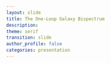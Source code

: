 ```yaml
---
layout: slide
title: The One-Loop Galaxy Bispectrum
description:
theme: serif
transition: slide
author_profile: false
categories: presentation
---
```


<style type="text/css">
  .reveal .slides {
        margin-top: -.1em;
        text-align: left; }      
  .reveal {
        font-size: 26px; }
  .reveal h1 {
        font-size: 2.5em; }
  .reveal h2 {
        font-size: 1.75em; }
  .reveal h3 {
        font-size: 1.25em;
        text-transform: none; }
  .reveal h4 {
        font-size: 1.em; }
}
</style>

<style>
  .column {
      float: left;
      width: 50%;
  }

  .row:after {
      content: "";
      display: table;
      clear: both;
  }
  .verticalLine {
    border-left: thick solid #ff0000;
  }
</style>

<!-- <script>
	var link = document.createElement( 'link' );
	link.rel = 'stylesheet';
	link.type = 'text/css';
	link.href = window.location.search.match( /print-pdf/gi ) ? 'css/print/pdf.css' : 'css/print/paper.css';
	document.getElementsByTagName( 'head' )[0].appendChild( link );
</script> -->

<script type="text/javascript" async
  src="https://cdnjs.cloudflare.com/ajax/libs/mathjax/2.7.2/MathJax.js?config=TeX-MML-AM_CHTML">
</script>

<section data-markdown data-separator="^\n---\n$"
         data-separator-vertical="^\n--\n$"
         data-element-attributes="{_\s*?([^}]+?)}"
         data-separator-notes="^Note:"             >
<script type="text/template">
<!-- {_style="text-align: center"}-->
<br>
<!-- # The Galaxy Bispectrum -->
<img src="/presentations/title.png", style="background:none; border:none; box-shadow:none;"/>

<br><br>

### Alexander Eggemeier
<img src="/presentations/sussex_logo_blue.png", style="width:125px; background:none; border:none; box-shadow:none;"/>

with Roman Scoccimarro & Robert E. Smith

---


<!-- .slide: data-background-color="#1a3f8b"-->
<!-- {_style="text-align: center"}-->
# <span style="color:#f0f1eb"> <b>Motivation</b> </span>

---

<!-- {_style="text-align: center"}-->
# Clustering Measures

<br>
**Two-point statistics** $\quad \quad \quad \quad \quad \quad$ **Three-point statistics**
<img src="/presentations/millennium_arrows.png", style="border:none; background:none; box-shadow:none; width:2000px; height:200px"/>
<p style="margin-top: -20px">
</p>

`$\text{density field: } \hspace{0.3em} \delta(\boldsymbol{x}) = \frac{n(\boldsymbol{x})-\bar{n}}{\bar{n}}
  \hspace{0.3em} \overset{\mathrm{FT}}{\longleftrightarrow} \hspace{0.3em} \delta(\boldsymbol{k})$`

<p>
  <hr style="height:1.5em; visibility:hidden;"/>
</p>

<div style="position:relative"><!-- {_style="text-align: left"}-->
  <span class="fragment fade-in" style="position:absolute; margin-left: auto; margin-right: auto; left: 0; right: 0; top:5;" data-fragment-index="3">
    `
    $
    \definecolor{blue}{RGB}{81,167,249}
    \definecolor{yellow}{RGB}{245,211,40}
    \langle \delta(\boldsymbol{k})\,\delta(\boldsymbol{k}')\rangle = (2\pi)^3 \fcolorbox{blue}{}{$P(k)$} \delta_D(\boldsymbol{k}+\boldsymbol{k}')
    $
    `
  </span>
  <span class="fragment fade-in" style="position:absolute; margin-left: auto; margin-right: auto; left: 40; right: 0; margin-top:20;" data-fragment-index="3">
    `
    $
    \langle \delta(\boldsymbol{k}_1)\,\delta(\boldsymbol{k}_2)\,\delta(\boldsymbol{k}_3)\rangle = (2\pi)^3 \fcolorbox{yellow}{}{$B(k_1,k_2,k_3)$} \\ \hspace{9em}\times\,\delta_D(\boldsymbol{k}_1+\boldsymbol{k}_2+\boldsymbol{k}_3)
    $
    `
  </span>
</div>

Note:
- to extract physics from LSS we measure statistics (don't know the initial conditions)

---

<!-- {_style="text-align: center"}-->
<!-- .slide: data-transition="slide-in fade-out"-->
# Why Go Beyond $P(k)$?

### I) The observed density field is <span style="color:red">non-Gaussian</span>


<div style="font-size:98%" class="fragment" data-fragment-index="1">
`
$$
\hspace{-0.55em}\substack{\text{If $\delta$ is} \\ \text{Gaussian}} \, \rightarrow \, {\cal P}(\delta_1,\dots,\delta_N) \propto \exp{\left[-\frac{1}{2}(\delta_1,\dots,\delta_N) C^{-1}\left(\begin{array}{c} \delta_1 \\ \vdots \\ \delta_N \end{array}\right)\right]},\;
C \equiv \left(\begin{array}{ccc} \sigma^2 & \xi_{12} & \cdots \\ \xi_{21} & \sigma^2 & \cdots \\ \vdots & \vdots & \ddots \end{array}\right)
$$
`
</div>


<img class="fragment" data-fragment-index="2" src="/presentations/pdf01.png", style="width:430px; background:none; border:none; box-shadow:none; float:left"/>

<div class="fragment" data-fragment-index="2"><!-- {_style="text-align: left"}-->
  <br><br>
  Non-linear evolution, e.g.:
  `
  $$
  \frac{\partial \delta(\boldsymbol{x},\tau)}{\partial \tau} + \boldsymbol{\nabla} \cdot \Big[\Big(1+\color{red}\delta(\boldsymbol{x},\tau)\color{black}\Big)\color{red}u(\boldsymbol{x},\tau)\color{black}\Big] = 0
  $$
  `
</div>
<br>
<div class="fragment" data-fragment-index="3"><!-- {_style="text-align: left"}-->
  Galaxy bias:
  `
  $$
  \delta_g(\boldsymbol{x}) = b_1\,\delta(\boldsymbol{x}) + b_2\,\color{red}\delta(\boldsymbol{x})^2\color{black} + \ldots
  $$
  `
</div>

---

<!-- {_style="text-align: center"}-->
<!-- .slide: data-transition="fade-in slide-out"-->
# Why Go Beyond $P(k)$?

### I) The observed density field is <span style="color:red">non-Gaussian</span>


<div style="font-size:98%">
`
$$
\hspace{-0.55em}\substack{\text{If $\delta$ is} \\ \text{Gaussian}} \, \rightarrow \, {\cal P}(\delta_1,\dots,\delta_N) \propto \exp{\left[-\frac{1}{2}(\delta_1,\dots,\delta_N) C^{-1}\left(\begin{array}{c} \delta_1 \\ \vdots \\ \delta_N \end{array}\right)\right]},\;
C \equiv \left(\begin{array}{ccc} \sigma^2 & \xi_{12} & \cdots \\ \xi_{21} & \sigma^2 & \cdots \\ \vdots & \vdots & \ddots \end{array}\right)
$$
`
</div>


<img src="/presentations/pdf02.png", style="width:430px; background:none; border:none; box-shadow:none; float:left"/>

<div><!-- {_style="text-align: left"}-->
  <br><br>
  Non-linear evolution, e.g.:
  `
  $$
  \frac{\partial \delta(\boldsymbol{x},\tau)}{\partial \tau} + \boldsymbol{\nabla} \cdot \Big[\Big(1+\color{red}\delta(\boldsymbol{x},\tau)\color{black}\Big)\color{red}u(\boldsymbol{x},\tau)\color{black}\Big] = 0
  $$
  `
</div>
<br>
<div><!-- {_style="text-align: left"}-->
  Galaxy bias:
  `
  $$
  \delta_g(\boldsymbol{x}) = b_1\,\delta(\boldsymbol{x}) + b_2\,\color{red}\delta(\boldsymbol{x})^2\color{black} + \ldots
  $$
  `
</div>

---

<!-- {_style="text-align: center"}-->
# Why Go Beyond $P(k)$?

### II) Breaking parameter <span style="color:red">degeneracies</span>

<br>

<div><ul>
 <li> between _bias_ and _amplitude of fluctuations_  $\,$ [<span style="color:DarkTurquoise">Fry '94, Verde+ '98, ... </span>] </li>
</ul></div> <!-- {_style="text-align: left"}-->
<p>
`
$$
\begin{align}
\text{Power spectrum: } \quad &P_{\text{g}} \sim b_1^2\,\sigma_8^2 \\[1em]
\text{Bispectrum: } \quad &B_{\text{g}} \sim \left[b_1^3\,\sigma_8^4\right] +  \left[b_1^2\,b_2\,\sigma_8^4\right] + \ldots
\end{align}
$$
`
</p> <!-- {_style="text-align: center"}-->

<div><ul>
 <li> between _growth rate_ and _amplitude of fluctuations_ $\quad\quad\quad\quad\quad\quad\quad\quad\quad\quad\quad\quad$ [<span style="color:DarkTurquoise">Scoccimarro+ '99, Gil-Marin+ '14/15, ... </span>] </li>
</ul></div> <!-- {_style="text-align: left"}-->
<p>
`
$$
\begin{align}
\hspace{-8em}\text{Power spectrum: } \quad &P_{\text{g}} \sim f^2\,\sigma_8^2 \\[1em]
\text{Bispectrum: } \quad &B_{\text{g}} \sim \left[f^3 + \ldots \right]\sigma_8^4
\end{align}
$$
`
</p>

---

<!-- {_style="text-align: center"}-->
# Why Go Beyond $P(k)$?

### III) <span style="color:red">Cosmic variance limit</span> is approaching [<span style="color:DarkTurquoise">Dore+ '14</span>]

<img src="/presentations/spherex2.png", style="width:680px; background:none; border:none; box-shadow:none;"/>

---

<!-- .slide: data-transition="slide-in none-out"-->
# The Challenges <!-- {_style="text-align: center"}-->

<ul>
  <li style="border:3px; border-style:solid; border-color:#f0f1eb; padding: 5px; padding-left: 20px">
    <p><b>Accurate covariance matrices for large data sets</b></p>

    <p>Bispectrum number of triangles scales as `$N_{\Delta} \sim \left(k_{\text{max}}/\Delta k\right)^3$` [power spectrum bins:
    `$\sim k_{\text{max}}/\Delta k$`]. The number of simulations to estimate `$C_B$` must be _larger_ then
    `$N_{\Delta}$ $\rightarrow\,{\cal O}(10^4)$`.</p>
  </li>
  <li style="border:3px; border-style:solid; border-color:#f0f1eb; padding: 5px; padding-left: 20px">
    <p><b>Complexity of theoretical modelling</b></p>

    <p>_Non-linear evolution_, _galaxy biasing_, _redshift space distortions_ are much harder to model for the bispectrum than for the
    power spectrum.</p>
  </li>
  <li style="border:3px; border-style:solid; border-color:#f0f1eb; padding: 5px; padding-left: 20px">
    <p><b>Observational systematics</b></p>

    <p>Survey geometry (window functions), fiber collisions, ...</p>
  </li>
</ul>

---

<!-- .slide: data-transition="fade-in slide-out"-->
# The Challenges <!-- {_style="text-align: center"}-->

<ul>
  <li style="border:3px; border-style:solid; border-color:#f0f1eb; padding: 5px; padding-left: 20px">
    <p><b>Accurate covariance matrices for large data sets</b></p>

    <p>Bispectrum number of triangles scales as `$N_{\Delta} \sim \left(k_{\text{max}}/\Delta k\right)^3$` [power spectrum bins:
    `$\sim k_{\text{max}}/\Delta k$`]. The number of simulations to estimate `$C_B$` must be _larger_ then
    `$N_{\Delta}$ $\rightarrow\,{\cal O}(10^4)$`.</p>
  </li>
  <li style="border:3px; border-style:solid; border-color:red; padding: 5px; padding-left: 20px">
    <p><b>Complexity of theoretical modelling</b></p>

    <p>_Non-linear evolution_, _galaxy biasing_, _redshift space distortions_ are much harder to model for the bispectrum than for the
    power spectrum.</p>
  </li>
  <li style="border:3px; border-style:solid; border-color:#f0f1eb; padding: 5px; padding-left: 20px">
    <p><b>Observational systematics</b></p>

    <p>Survey geometry (window functions), fiber collisions, ...</p>
  </li>
</ul>

---

<!-- .slide: data-background-color="#1a3f8b"-->
<!-- {_style="text-align: center"}-->
# <span style="color:#f0f1eb"> <b>Introduction to Galaxy Bias</b> </span>

---

<!-- .slide: data-transition="slide-in fade-out" data-background-image="/presentations/pop_day.png"-->

---

<!-- .slide: data-transition="fade-in slide-out" data-background-image="/presentations/pop_night.png"-->

---

<!-- {_style="text-align: center"}-->
# The First Detection

<img src="/presentations/bias_peebles_hauser.png", style="position:relative; top:-35px; height:610px; background:none; border:none; box-shadow:none;"/>

<div style="position: absolute; top: 26em; left: 20.5em; width: 400px; height: 150px;">
[<span style="color:DarkTurquoise">Peebles & Hauser '74</span>]
</div>


---

# The Modelling Perspective <!-- {_style="text-align: center"}-->

<ul>
  <li>
    goal of **Perturbation Theory (PT)**: expand nonlinear (evolved) density in increasing powers of linear (initial) matter density `$\delta^{(1)}(\boldsymbol{k})$`:
    <p>
      `
      $$
      \delta(\boldsymbol{k}) = \sum_n \delta^{(n)}(\boldsymbol{k})\,, \hspace{1em} \mathrm{where} \hspace{0.5em} \delta^{(n)}(\boldsymbol{k}) \sim \int {\cal K}(\boldsymbol{k}_1,\ldots,\boldsymbol{k}_n)\,\delta^{(1)}(\boldsymbol{k}_1) \cdots \delta^{(1)}(\boldsymbol{k}_n)
      $$
      `
    </p>
    <p><span style="color:red"> <b>Assumption:</b> `$\delta^{(1)}$` is Gaussian </span></p> <!-- {_style="text-align: center"}-->
  </li>
  <li>
    <p class="fragment"> use linear power spectrum as building block to construct observables:
      `
      $$
      \begin{align}
      \\[0.1em]
      \Rightarrow \hspace{1em} P(k) &= \underbrace{P_{\mathrm{tree}}(k)}_{\langle\delta^{(1)}\delta^{(1)}\rangle} \hspace{0.3em} + \underbrace{P_{\mathrm{1-loop}}(k)}_{\langle\delta^{(1)}\delta^{(3)}\rangle,\hspace{0.25em}\langle\delta^{(2)}\delta^{(2)}\rangle} + \ldots \\[1em]
      \Rightarrow \hspace{1em} B(k_1,k_2,k_3) &= \underbrace{B_{\mathrm{tree}}(k_1,k_2,k_3)}_{\langle\delta^{(1)}\delta^{(1)}\delta^{(2)}\rangle} \hspace{0.3em} + \underbrace{B_{\mathrm{1-loop}}(k_1,k_2,k_3)}_{\substack{\langle\delta^{(4)}\delta^{(1)}\delta^{(1)}\rangle,\hspace{0.25em}\langle\delta^{(3)}\delta^{(2)}\delta^{(1)}\rangle,\\ \langle\delta^{(2)}\delta^{(2)}\delta^{(2)}\rangle}} + \ldots
      \end{align}
      $$
      `
    </p>
  </li>
</ul>


Note:
  - remember from previous slide: Gaussian means that all information is contained in the power spectrum

---

# The Modelling Perspective <!-- {_style="text-align: center"}-->

In the spirit of PT: need to relate galaxy density to matter density:
<span class="fragment" data-fragment-index="1"></span>
<p>
`
$$
\fragment{1}{\delta_g(\boldsymbol{x}) = b_1\,\delta(\boldsymbol{x})} \fragment{2}{+ \color{red} \frac{b_2}{2!}\,\delta^2(\boldsymbol{x}) \color{black}} \fragment{3}{+ \color{#1a3f8b} \gamma_2\,{\cal G}_2(\boldsymbol{x})} \fragment{2}{\color{black} + \color{red} \frac{b_3}{3!}\,\delta^3(\boldsymbol{x}) \color{black} + \ldots}
$$
`
</p>

<p>
  <hr style="height:0.2em; visibility:hidden;"/>
</p>

<ul>
  <li class="fragment" data-fragment-index="2">
    linear bias parameter: `$b_1$`, OK on large enough scales [Kaiser '84]
  </li>
  <p>
    <hr style="height:0.1em; visibility:hidden;"/>
  </p>
  <span style="color:red">
    <li class="fragment" data-fragment-index="3">
      local (Eulerian) bias expansion, depends only on matter density at <b>SAME</b> point in space [Fry & Gaztanaga '93]
    </li>
  </span>
  <p>
    <hr style="height:0.1em; visibility:hidden;"/>
  </p>
  <span style="color:#1a3f8b">
    <li class="fragment" data-fragment-index="4">
      galaxy density should depend on <b>ENVIRONMENT</b> $\rightarrow$ bias due to tidal field [McDonald & Roy '09, Chan+ '12, Baldauf+ '12]
    </li>
  </span>
</ul>

---

<!-- .slide: data-transition="slide-in fade-out"-->
<!-- {_style="text-align: center"}-->
# The State of the Art

<img src="/presentations/bspec_BOSSlike_nomodel.png", style="position:relative; top:-35px; height:610px; background:none; border:none; box-shadow:none;"/>

---

<!-- .slide: data-transition="fade-in slide-out"-->
<!-- {_style="text-align: center"}-->
# The State of the Art

<img src="/presentations/bspec_BOSSlike.png", style="position:relative; top:-35px; height:610px; background:none; border:none; box-shadow:none;"/>

---

<!-- .slide: data-transition="slide-in fade-out"-->
<!-- {_style="text-align: center"}-->
# The State of the Art

<img src="/presentations/contours_BOSSlike_kmax0p1.png", style="position:relative; top:-35px; height:610px; background:none; border:none; box-shadow:none; float:right"/>

<div style="position: absolute; top: 5em; left: 0.em; width: 350px; height: 600px;">
  <h3> Model Assumptions: </h3>
  <ul>
    <li>
      full galaxy power spectrum to 1-loop order, <br> 1-loop matter bispectrum + <b>tree-level bias</b>
    </li>
    <p></p>
    <li class="fragment" data-fragment-index="2">
      local <b>Lagrangian</b> bias
      <p>
        `
        $$
        \Rightarrow \hspace{0.5em} \gamma_2 = -\frac{2}{7} (b_1-1)
        $$
        `
      </p>
    </li>
    <li class="fragment" data-fragment-index="3">
      treatment of noise:
      <p>
        `
        $$
        P_{\mathrm{noise}} = \epsilon_0\,P_{\mathrm{Poisson}} \\
        B_{\mathrm{noise}} = \epsilon_0\,B_{\mathrm{Poisson}}
        $$
        `
      </p>
    </li>
  </ul>
</div>

---

<!-- .slide: data-transition="fade-in fade-out"-->
<!-- {_style="text-align: center"}-->
# The State of the Art

<img src="/presentations/contours_BOSSlike_kmax0p15.png", style="position:relative; top:-35px; height:610px; background:none; border:none; box-shadow:none; float:right"/>

<div style="position: absolute; top: 5em; left: 0.em; width: 350px; height: 600px;">
  <h3> Model Assumptions: </h3>
  <ul>
    <li>
      full galaxy power spectrum to 1-loop order, <br> 1-loop matter bispectrum + <b>tree-level bias</b>
    </li>
    <p></p>
    <li>
      local <b>Lagrangian</b> bias
      <p>
        `
        $$
        \Rightarrow \hspace{0.5em} \gamma_2 = -\frac{2}{7} (b_1-1)
        $$
        `
      </p>
    </li>
    <li>
      treatment of noise:
      <p>
        `
        $$
        P_{\mathrm{noise}} = \epsilon_0\,P_{\mathrm{Poisson}} \\
        B_{\mathrm{noise}} = \epsilon_0\,B_{\mathrm{Poisson}}
        $$
        `
      </p>
    </li>
  </ul>
</div>

---

<!-- .slide: data-transition="fade-in slide-out"-->
<!-- {_style="text-align: center"}-->
# The State of the Art

<img src="/presentations/contours_BOSSlike_kmax0p2.png", style="position:relative; top:-35px; height:610px; background:none; border:none; box-shadow:none; float:right"/>

<div style="position: absolute; top: 5em; left: 0.em; width: 350px; height: 600px;">
  <h3> Model Assumptions: </h3>
  <ul>
    <li>
      full galaxy power spectrum to 1-loop order, <br> 1-loop matter bispectrum + <b>tree-level bias</b>
    </li>
    <p></p>
    <li>
      local <b>Lagrangian</b> bias
      <p>
        `
        $$
        \Rightarrow \hspace{0.5em} \gamma_2 = -\frac{2}{7} (b_1-1)
        $$
        `
      </p>
    </li>
    <li>
      treatment of noise:
      <p>
        `
        $$
        P_{\mathrm{noise}} = \epsilon_0\,P_{\mathrm{Poisson}} \\
        B_{\mathrm{noise}} = \epsilon_0\,B_{\mathrm{Poisson}}
        $$
        `
      </p>
    </li>
  </ul>
</div>

---

<!-- .slide: data-background-color="#1a3f8b"-->
<!-- {_style="text-align: center"}-->
# <span style="color:#f0f1eb"> <b>Taking Galaxy Bias <br> to the Next Order</b> </span>

---

<!-- .slide: data-background-color="#1a3f8b"-->
<!-- {_style="text-align: center"}-->
<ol type="1" style="color:#f0f1eb; font-size:150%">
  <li>
    all <b>large-scale effects</b> due to galaxy evolution can be captured order by order in perturbation theory
  </li>
  <hr style="height:3.5em; visibility:hidden;"/>
  <li>
    renormalization of bias parameters can be easily dealt with in the <b>multi-point propagator formalism</b>
  </li>
</ol>

---

<!-- {_style="text-align: center"}-->
# Generalizing the Bias Expansion

<hr style="height:3.5em; visibility:hidden;"/>

<div style="font-size: 240%">
  <p>
    `
    $$
    \color{#1a3f8b}\delta_g(\boldsymbol{x},\tau) = \color{black}\underbrace{\color{#1a3f8b}F_g\left[\Phi(\boldsymbol{y},\tau=0)\right]}\color{#1a3f8b}(\boldsymbol{x},\tau)
    $$
    `
  </p>
</div>

<div style="position: absolute; top: 14em; left: 15.5em; width: 300px; height: 600px;">
  <b>functional</b> of initial potential perturbations $\Phi$
</div>

<hr style="height:7em; visibility:hidden;"/>

<p>
  <h2 class="fragment" data-fragment-index="2">... too complicated!!</h2>
</p>


---

# Spacetime Spaghettis <!-- {_style="text-align: center"}-->

<img src="/presentations/spaghetti.png", style="position:relative; top:-35px; left:8em; height:610px; background:none; border:none; box-shadow:none;"/>

<div style="position: absolute; top: 8em; left: 2em; width: 550px; height: 200px;">
  Galaxy formation is fairly **local** in space <br> (on scales $r \gg R_*$) ...
</div>

<div style="position: absolute; top: 18em; left: 20em; width: 480px; height: 200px;">
  ... but pretty **nonlocal** in time (of the order $\,\sim\,H^{-1}$)! <br><br>
  $\rightarrow \hspace{0.5em}$ must depend on entire fluid <br> $\hspace{1.6em}$ flow $\boldsymbol{x}_{\mathrm{fl}}(\tau')$
</div>

---

# What does a local observer see? <!-- {_style="text-align: center"}-->

<div style="border:5px solid #f5d328; padding:10px; border-radius:8px">
  <b>Equivalence Principle: </b> The leading locally observable effect is given by <span style="display:inline-block; width:10.3em;"></span> SECOND derivatives of the metric tensor, `$\partial_i \partial_j\,\Phi \equiv \nabla_{ij}\,\Phi$`
</div>

<p>
  `
  $$
  \\[0.5em]
  \Rightarrow \hspace{0.5em} \color{#1a3f8b}\delta_g(\boldsymbol{x},\tau) = F_g\Big[\nabla_{ij}\,\Phi(\boldsymbol{x}_{\mathrm{fl}}(\tau'))\Big](\boldsymbol{x},\tau)
  $$
  `
</p>

<hr style="height:0.15em; visibility:hidden;"/>

<p class="fragment" data-fragment-index="1">
  Dependence on fluid trajectory <b>equivalent</b> with series of (convective) derivatives:
  `
  $$
  \nabla_{ij}\,\Phi(\boldsymbol{x}_{\mathrm{fl}}(\tau')),\, \text{all } \tau' \leq \tau \hspace{0.6em} \Leftrightarrow \hspace{0.6em}
  \nabla_{ij}\,\Phi(\boldsymbol{x},\tau),\, \underbrace{\frac{\text{d}}{\text{d}\tau}\nabla_{ij}\,\Phi(\boldsymbol{x},\tau),\,\ldots}
  $$
  `
</p>

<div style="position: absolute; top: 17.3em; left: 17.5em; width: 550px; height: 200px;" class="fragment" data-fragment-index="1">
  only <b>finite</b> number of linearly independent <br> derivatives at each order in PT
</div>


<hr style="height:2em; visibility:hidden;"/>

<p class="fragment" data-fragment-index="2">
  $\rightarrow \hspace{0.3em}$ trade derivatives for dependency on <b>velocity potential</b>, `$\boldsymbol{v}(\boldsymbol{x},\tau) = \boldsymbol{\nabla} \Phi_v(\boldsymbol{x},\tau)$`
  <p class="fragment" data-fragment-index="2">
  `
  $$
  \\[0.5em]
  \Rightarrow \hspace{0.5em} \color{#1a3f8b}\delta_g(\boldsymbol{x},\tau) =  F_g\Bigg[\nabla_{ij}\,\Phi(\boldsymbol{x},\tau),\, \nabla_{ij}\,\Phi_v(\boldsymbol{x},\tau)\,;\,\tau\Bigg]
  $$
  `
  </p>
  <!-- $\rightarrow \hspace{1em}$ can replace dependency on `$\boldsymbol{x}_{\mathrm{fl}}(\tau')$` with series of derivatives `$\text{d}/\text{d}\tau$` -->
  <!-- `
  $$
  \\[0.5em]
  \text{So:} \hspace{0.5em} F_g\Big[\nabla_{ij}\,\Phi(\boldsymbol{x}_{\mathrm{fl}}(\tau'))\Big](\boldsymbol{x},\tau) \Leftrightarrow F_g\Bigg[\nabla_{ij}\,\Phi(\boldsymbol{x},\tau),\, \frac{\text{d}}{\text{d}\tau}\nabla_{ij}\,\Phi(\boldsymbol{x},\tau),\,\ldots\Bigg]
  $$
  ` -->
</p>  

Note:
  - final $\delta_g$ written only in terms of locally measurable terms
  - these are the only terms that can affect galaxy formation (to leading order in spatial derivatives)

--

<p>
  Let's consider a <b>single</b> contribution, `${\cal O}$`, to `$F_g$`:
    `
    $$
    \\[2em]
    \hspace{-3em}\int^{\tau} \text{d}\tau' f_{\cal O}(\tau,\tau')\,{\cal O}(\boldsymbol{x}_{\mathrm{fl}},\tau')
    \fragment{1}{= \Bigg[\int^{\tau} \text{d}\tau' f_{\cal O}(\tau,\tau') \Bigg]\,{\cal O}(\boldsymbol{x},\tau) \\
    \hspace{15.3em}+ \Bigg[\int^{\tau} \text{d}\tau' (\tau' - \tau) f_{\cal O}(\tau,\tau') \Bigg]\,\frac{\text{d}}{\text{d}\tau}{\cal O}(\boldsymbol{x},\tau) + \ldots}
    $$
    `
</p>  

---

# The Galileons <!-- {_style="text-align: center"}-->

<div style="border:5px solid #f5d328; padding:10px; border-radius:8px">
  <b> $\delta_g$ is a SCALAR quantity: </b> it must be independent under general coordinate $\hspace{10.6em}$ transformations
</div>

<hr style="height:0.5em; visibility:hidden;"/>

<p class="fragment" data-fragment-index="2">
  For a $3 \times 3$ tensor (such as `$\nabla_{ij}\Phi$`) there are three fundamental <b>invariants</b>:
  `
  $$
  \hspace{-6em}
  \begin{align}
    \\[0.1em]
    \left.\begin{array}{l}
      {\cal G}_1(\Phi) = \nabla^2\Phi = \delta \\
      {\cal G}_2(\Phi) = \Big(\nabla_{ij}\Phi\Big)^2 - \Big(\nabla^2\Phi\Big)^2 \\
      {\cal G}_3(\Phi) = \Big(\nabla^2\Phi\Big)^3 + 2 \nabla_{ij}\Phi\,\nabla_{jk}\Phi\,\nabla_{ki}\Phi - 3\Big(\nabla_{ij}\Phi\Big)^2\,\nabla^2\Phi
    \end{array}\right\}
  \end{align}
  $$
  `
  <!-- {\cal G}_1(\Phi) &= \nabla^2\Phi = \delta \\
  {\cal G}_2(\Phi) &= \Big(\nabla_{ij}\Phi\Big)^2 - \Big(\nabla^2\Phi\Big)^2 \\
  {\cal G}_3(\Phi) &= \Big(\nabla^2\Phi\Big)^3 + 2 \nabla_{ij}\Phi\,\nabla_{jk}\Phi\,\nabla_{ki}\Phi - 3\Big(\nabla_{ij}\Phi\Big)^2\,\nabla^2\Phi -->  

  <div style="position: absolute; top: 15.3em; left: 29.5em; width: 350px; height: 200px;" class="fragment" data-fragment-index="2">
    <b>Galileons!</b>
  </div>
</p>

<div style="color:red" class="fragment" data-fragment-index="3">
  <b>Conclusion: </b> all contributions to `$\delta_g$` can be written as linear independent `$\hspace{5.3em}$` combinations of `${\cal G}_{1/2/3}(\Phi)$` and `${\cal G}_{1/2/3}(\Phi_v)$`
</div>

<!-- style="border:5px solid red; padding:10px; border-radius:8px" -->

---

<!-- .slide: data-transition="slide-in fade-out"-->
# The Happy End <!-- {_style="text-align: center"}-->

<hr style="height:1em; visibility:hidden;"/>

<p style="border:2px solid black; padding:10px; border-radius:8px">
  `
  $$
  \begin{align}
  \delta_g(\boldsymbol{x}) &= b_1\,\delta(\boldsymbol{x}) \\
  &+\frac{b_2}{2}\,\delta^2(\boldsymbol{x}) + \gamma_2\,{\cal G}_2(\boldsymbol{x}|\Phi_v) \\
  &\fragment{1}{\hspace{0.23em}+\,\frac{b_3}{3!}\,\delta^3(\boldsymbol{x}) + \gamma_3^{\times}\,\delta(\boldsymbol{x})\,{\cal G}_2(\boldsymbol{x}|\Phi_v) + \gamma_3^-\,\underbrace{\Delta_3{\cal G}(\boldsymbol{x}|\Phi,\Phi_v)}_{=\,{\cal G}_2(\Phi_v)-{\cal G}_2(\Phi)} + \gamma_3\,{\cal G}_3(\boldsymbol{x}|\Phi_v)} \\
  &\fragment{2}{\hspace{0.23em}+\,\frac{b_4}{4!}\,\delta^4(\boldsymbol{x}) + \gamma_4^{(1)}\,\delta^2(\boldsymbol{x})\,{\cal G}_2(\boldsymbol{x}|\Phi_v) + \gamma_4^{(2)}\,\delta(\boldsymbol{x})\,\Delta_3{\cal G}(\boldsymbol{x}|\Phi,\Phi_v) + \ldots \, \text{(3 terms)} }
  \end{align}
  $$
  `
</p>

<hr style="height:2em; visibility:hidden;"/>

<div style="font-size:150%"> <!-- {_style="text-align: center"}-->
  <span style="color:#f0f1eb"> <b> NONE of these parameters are measurable!</b> </span>
</div>

---

<!-- .slide: data-transition="fade-in slide-out"-->
# The Happy End <!-- {_style="text-align: center"}-->

<hr style="height:1em; visibility:hidden;"/>

<p style="border:2px solid black; padding:10px; border-radius:8px">
  `
  $$
  \begin{align}
  \delta_g(\boldsymbol{x}) &= \color{red}b_1\color{black}\,\delta(\boldsymbol{x}) \\
  &+\frac{\color{red}b_2\color{black}}{2}\,\delta^2(\boldsymbol{x}) + \color{red}\gamma_2\color{black}\,{\cal G}_2(\boldsymbol{x}|\Phi_v) \\
  &+\frac{\color{red}b_3\color{black}}{3!}\,\delta^3(\boldsymbol{x}) + \color{red}\gamma_3^{\times}\color{black}\,\delta(\boldsymbol{x})\,{\cal G}_2(\boldsymbol{x}|\Phi_v) + \color{red}\gamma_3^-\color{black}\,\underbrace{\Delta_3{\cal G}(\boldsymbol{x}|\Phi,\Phi_v)}_{=\,{\cal G}_2(\Phi_v)-{\cal G}_2(\Phi)} + \color{red}\gamma_3\color{black}\,{\cal G}_3(\boldsymbol{x}|\Phi_v) \\
  &+\frac{\color{red}b_4\color{black}}{4!}\,\delta^4(\boldsymbol{x}) + \color{red}\gamma_4^{(1)}\color{black}\,\delta^2(\boldsymbol{x})\,{\cal G}_2(\boldsymbol{x}|\Phi_v) + \color{red}\gamma_4^{(2)}\color{black}\,\delta(\boldsymbol{x})\,\Delta_3{\cal G}(\boldsymbol{x}|\Phi,\Phi_v) + \ldots \, \text{(3 terms)}
  \end{align}
  $$
  `
</p>

<hr style="height:2em; visibility:hidden;"/>

<div style="font-size:150%"> <!-- {_style="text-align: center"}-->
  <span style="color:red"> <b> NONE of these parameters are measurable!</b> </span>
</div>

<div style="position: absolute; top: 1.65em; left: 11.5em; width: 350px; height: 200px;">
  <hr color="red" width="200em" size="7px">
</div>

---

<!-- {_style="text-align: center"}-->
# The Need for Renormalization

### Example: 1-Loop Galaxy Power Spectrum

<div style="font-size:150%">
  `
  $$
  \rightarrow \hspace{0.1em} P_g(k) = \underbrace{\Big(b_1^2 + \color{red}b_1\,b_3\,\sigma^2_{\Lambda}\color{black}\Big)}_{\substack{\sigma^2_{\Lambda}\,\sim\,\int^{\Lambda}_0 \text{d}q\,q^2\,P_L(q) \\ \hspace{-2em}\sim\,\log{\Lambda}}}\,P_L(k) + \ldots
  $$
  `
</div>

<div style="position: absolute; top: 15em; left: 7.5em; width: 500px; height: 200px;">
  `$\Lambda \equiv $` <b>arbitrary</b> cut-off scale, e.g. where you think PT is breaking down ...
</div>

<hr style="height:4em; visibility:hidden;"/>

<p class="fragment" data-fragment-index="1">
  <b>Solution:</b> define <span style="color:red">renormalized bias parameters</span>
  <p class="fragment" data-fragment-index="1">
    `
    $$
    \rightarrow \hspace{0.1em} b_1^R = b_1 + \frac{b_3}{2}\,\sigma_{\Lambda}^2 + \text{contributions from higher orders}
    $$
    `
  </p>
</p>

---

<!-- {_style="text-align: center"}-->
# The Gamma Expansion

<div style="border:5px solid #f5d328; padding:10px; border-radius:8px">
  <b>New idea: </b> Expand `$\delta_g$` in terms of (generalized) Hermite polynomials
</div>
[<span style="color:DarkTurquoise"> Szalay '88, Matsubara '95, Bernardeau+ '08 </span>]

<hr style="height:0.1em; visibility:hidden;"/>

<div class="row">
  <div class="column">
    <p style="font-size:85%">
      `
      $$
      \begin{align}
      \delta_g(\boldsymbol{k}) &= \Gamma_g^{(1)}(\boldsymbol{k})\,{\cal H}_1(\boldsymbol{k}) \\
      &\fragment{1}{\,+\, \Gamma_g^{(2)}(\boldsymbol{k}_1,\boldsymbol{k}_2)\, * \,{\cal H}_2(\boldsymbol{k}_1,\boldsymbol{k}_2)} \\
      &\fragment{2}{\,+\, \Gamma_g^{(3)}(\boldsymbol{k}_1,\boldsymbol{k}_2,\boldsymbol{k}_3)\, * \,{\cal H}_3(\boldsymbol{k}_1,\boldsymbol{k}_2,\boldsymbol{k}_3)} \\ &\fragment{2}{\,+\, \ldots}
      \end{align}
      $$
      `
    </p>
  </div>
  <div class="column">
    <div style="border-left:solid black">
    <p style="font-size:85%">
      `
      $$
      \begin{align}
      \hspace{0.2em}{\cal H}_1(\boldsymbol{k}) &\equiv \delta_L(\boldsymbol{k}) \\[0.5em]
      \fragment{1}{ {\cal H}_2(\boldsymbol{k}_1,\boldsymbol{k}_2)} &\fragment{1}{\,\equiv \delta_L(\boldsymbol{k}_1)\delta_L(\boldsymbol{k}_2) - \langle\delta_L(\boldsymbol{k}_1)\delta_L(\boldsymbol{k}_2)\rangle} \\[0.5em]
      \fragment{2}{ {\cal H}_3(\boldsymbol{k}_1,\boldsymbol{k}_2,\boldsymbol{k}_3)} &\fragment{2}{\,\equiv \delta_L(\boldsymbol{k}_1)\delta_L(\boldsymbol{k}_2)\delta_L(\boldsymbol{k}_3)} \\ &\fragment{2}{\,-\, \langle\delta_L(\boldsymbol{k}_1)\delta_L(\boldsymbol{k}_2)\rangle\,\delta_L(\boldsymbol{k}_3) - \text{cyc.}}
      \end{align}
      $$
      `
    </p>
    </div>
  </div>
</div>

<!-- {_style="text-align: left"}-->
<span class="fragment" data-fragment-index="1"></span>
<span class="fragment" data-fragment-index="2"></span>
<span class="fragment" data-fragment-index="3"></span>
<p class="fragment" data-fragment-index="4">
  Because of <b>orthogonality</b> of Hermite polynomials:
  <p class="fragment" data-fragment-index="4">
    `
    $$
    P_g(k) = \underbrace{\Big[\Gamma_g^{(1)}(\boldsymbol{k})\Big]^2}\,P_L(k) + 2 \int \text{d}^3q \underbrace{\Big[\Gamma_g^{(2)}(\boldsymbol{q},\boldsymbol{k}-\boldsymbol{q})\Big]^2}\,P_L(q)\,P_L(|\boldsymbol{k}-\boldsymbol{q}|)
    $$
    `
  </p>
  <div style="position: absolute; top: 22.7em; left: -0.4em; width: 500px; height: 200px;" class="fragment" data-fragment-index="4">
    <span style="color:red">renormalized!</span>
  </div>
  <div style="position: absolute; top: 22.7em; left: 13em; width: 500px; height: 200px;" class="fragment" data-fragment-index="4">
    <span style="color:red">renormalized!</span>
  </div>
</p>

---

<!-- .slide: data-transition="slide-in fade-out"-->
# I'm a (Multipoint) Propagator <!-- {_style="text-align: center"}-->

<p>
  `
  $$
  \color{red}(2\pi)^3\,\Gamma_g^{(n)}\,\delta_D(\boldsymbol{k}-\boldsymbol{k}_1 - \ldots - \boldsymbol{k}_n) = \Bigg<\frac{\partial^n\delta_g(\boldsymbol{k})}{\partial\delta_L(\boldsymbol{k}_1)\,\cdots\,\partial\delta_L(\boldsymbol{k}_n)}\Bigg>
  $$
  `
</p>

<hr>

E.g. first order Gamma: <!-- {_class="fragment" data-fragment-index="1"}-->

<p class="fragment" data-fragment-index="1">
  `
  $$
  \begin{align}
  \Gamma_g^{(1)}(\boldsymbol{k}) &= \underbrace{b_1 + \Bigg[\frac{34}{21}b_2 + \frac{1}{2}b_3 - \frac{4}{3}\gamma_3^{\times}\Bigg]\,\sigma_{\Lambda}^2}_{\large \rightarrow \hspace{0.5em} b_1^R}
  - \frac{8}{7}\gamma_3^{-} \int \text{d}^3q\,K(\boldsymbol{q},\boldsymbol{k}-\boldsymbol{q})\,K(\boldsymbol{q},\boldsymbol{k})\,P_L(q)
  \end{align}
  $$
  `
</p>

<p class="fragment" data-fragment-index="2">
  Unfortunately, <b>troublemaker</b> in second order Gamma:
  `
  $$
  \Gamma_g^{(2)}(\boldsymbol{k}_1,\boldsymbol{k}_2) \supset \underbrace{\int \text{d}^3q\,F_2(\boldsymbol{k}_1,\boldsymbol{q})\,F_2(\boldsymbol{k}_2,-\boldsymbol{q})\,P_L(q)}
  $$
  `
</p>

<div style="text-align:center; position: absolute; top: 22.5em; left: 8em; width: 800px; height: 200px;" class="fragment" data-fragment-index="2">
  `$\rightarrow \hspace{0.5em}$` contains terms dependent <b>and</b> independent of `$\Lambda$` <br>
  <span style="color:red"> HOW TO SEPARATE? </span>
</div>

---

<!-- .slide: data-transition="fade-in slide-out"-->
# I'm a (Multipoint) Propagator <!-- {_style="text-align: center"}-->

<p>
  `
  $$
  \color{red}(2\pi)^3\,\Gamma_g^{(n)}\,\delta_D(\boldsymbol{k}-\boldsymbol{k}_1 - \ldots - \boldsymbol{k}_n) = \Bigg<\frac{\partial^n\delta_g(\boldsymbol{k})}{\partial\delta_L(\boldsymbol{k}_1)\,\cdots\,\partial\delta_L(\boldsymbol{k}_n)}\Bigg>
  $$
  `
</p>

<hr>

<img src="/presentations/spaghetti.png", style="position:relative; top:-35px; left:0em; height:450px; background:none; border:none; box-shadow:none;"/>

<div style="position: absolute; top: 10em; left: 14em; width: 300px; height: 200px;">
  `$\displaystyle \Gamma_g^{(n)}(\boldsymbol{k}_1,\ldots\,;\tau)$`
</div>

<div style="position: absolute; top: 10em; left: 10.3em; width: 500px; height: 500px;">
<svg width="500" height="800">

    <defs>
        <marker id="arrow" markerWidth="13" markerHeight="13" refx="2" refy="6" orient="auto">
            <path d="M2,2 L2,11 L10,6 L2,2" style="fill:red;" />
        </marker>
    </defs>

    <path d="M-100,450 L150,100"
          style="stroke:red; stroke-width: 2.25px; fill: none;
                 marker-end: url(#arrow);"
    />

</svg>  
</div>

<div style="position: absolute; top: 24em; left: 6.3em; width: 300px; height: 200px;">
  `$\displaystyle \Gamma_g^{(n)}(\boldsymbol{k}_1,\ldots\,;\tau=0)$`
</div>

<div style="position: absolute; top: 15em; left: 17.5em; width: 500px; height: 100px;">
  <div style="border:5px solid #f5d328; padding:10px; border-radius:8px;">
    Compute `$\Gamma_g^{(n)}({\boldsymbol{k}_1,\ldots,\boldsymbol{k}_n})$` and identify renormalized bias parameters on <b>initial</b> time slice, then <b>evolve</b>!
  </div>
  <hr style="height:0.1em; visibility:hidden;"/>
  <div style="text-align:center">
    (can be automated symbolically in <code>mathematica</code>)
  </div>
</div>

---

<!-- .slide: data-background-color="#1a3f8b"-->
<!-- {_style="text-align: center"}-->
# <span style="color:#f0f1eb"> <b>The 1-loop Bispectrum <br> in Action</b> </span>

---

<!-- {_style="text-align: center"}-->
# The 1-loop Galaxy Bispectrum

<hr style="height:2.5em; visibility:hidden;"/>

<img src="/presentations/diagrams.png", style="position:relative; top:-35px; left:0em; width:1000px; background:none; border:none; box-shadow:none;"/>

<div style="position: absolute; top: 18em; left: 3.3em; width: 300px; height: 200px;" class="fragment" data-fragment-index="1">
  `
  $$
  \sim \Gamma_g^{(2)}\,\Gamma_g^{(1)}\,\Gamma_g^{(1)}\,P_L^2
  $$
  `
</div>

<div style="position: absolute; top: 18em; left: 13.8em; width: 300px; height: 200px;" class="fragment" data-fragment-index="1">
  `
  $$
  \sim \int \Big[\Gamma_g^{(2)}\Big]^3\,P_L^3
  $$
  `
</div>

<div style="position: absolute; top: 18em; left: 24.3em; width: 300px; height: 200px;" class="fragment" data-fragment-index="1">
  `
  $$
  \sim \int \Gamma_g^{(3)}\,\Gamma_g^{(2)}\,\Gamma_g^{(1)}\,P_L^3
  $$
  `
</div>

---

<!-- {_style="text-align: center"}-->
# An Inventory of the Model

<p>
  `
  $$
  \begin{align}
  B_g(k_1,k_2,k_3) &= \Big(b_1^R\Big)^3\,B_{\delta}(k_1,k_2,k_3) \\[0.2em] &\fragment{1}{\,+\, \Big(b_1^R\Big)^2\,\Big[b_2^R\,P_L(k_1)\,P_L(k_2) + 2\gamma_2^R\,K(\boldsymbol{k}_1,\boldsymbol{k}_2)\,P_L(k_1)\,P_L(k_2) + \text{cyc.}\Big]} \\[0.2em]
  &\fragment{2}{\,+\, \text{37 bias loop integrals}} \\[0.2em]
  &\fragment{3}{\,+\, \epsilon_0\,C_1 + \eta_0\,C_2\,\Big[P_L(k_1) + P_L(k_2) + P_L(k_3)\Big]}
  \end{align}
  $$
  `
</p>

<hr style="height:1em; visibility:hidden;"/>

<span class="fragment" data-fragment-index="1"></span>
<span class="fragment" data-fragment-index="2"></span>
<span class="fragment" data-fragment-index="3"></span>
<span class="fragment" data-fragment-index="4"></span>
<div class="fragment" data-fragment-index="5">
  <hr>
  <hr style="height:1em; visibility:hidden;"/>
  <ul>
    <li> 7 <b>free</b> bias parameters </li>
    <li> assume <b>local Lagrangian bias</b> for fourth order biases </li>
    <li> two <b>noise parameters</b> for `$B_g$`, one for `$P_g$`
  </ul>
</div>
<p style="color:red" class="fragment" data-fragment-index="6">
  `$\Rightarrow \hspace{0.3em}$` 10 free parameters for joint power spectrum and bispectrum analysis
</p>

---

<!-- .slide: data-transition="slide-in fade-out"-->
<!-- {_style="text-align: center"}-->
# Data. Finally!

<img src="/presentations/bspec_BOSSlike_1.png", style="position:relative; top:-35px; height:610px; background:none; border:none; box-shadow:none;"/>

---

<!-- .slide: data-transition="fade-in slide-out"-->
<!-- {_style="text-align: center"}-->
# Data. Finally!

<img src="/presentations/bspec_BOSSlike_2.png", style="position:relative; top:-35px; height:610px; background:none; border:none; box-shadow:none;"/>

---

<!-- .slide: data-transition="slide-in none-out"-->
<!-- {_style="text-align: center"}-->
<img src="/presentations/contours_Bggg_bincorr2_kmax0p1.png", style="position:relative; top:-35px; width:700px; background:none; border:none; box-shadow:none;"/>

<div style="position: absolute; top: 5em; left: 20em; width: 300px; height: 600px;">
  <h2>Constraints from Galaxy Bispectrum</h2>
</div>

---

<!-- .slide: data-transition="fade-in none-out"-->
<!-- {_style="text-align: center"}-->
<img src="/presentations/contours_Bggg_bincorr2_kmax0p15.png", style="position:relative; top:-35px; width:700px; background:none; border:none; box-shadow:none;"/>

<div style="position: absolute; top: 5em; left: 20em; width: 300px; height: 600px;">
  <h2>Constraints from Galaxy Bispectrum</h2>
</div>

---

<!-- .slide: data-transition="fade-in slide-out"-->
<!-- {_style="text-align: center"}-->
<img src="/presentations/contours_Bggg_bincorr2_kmax0p2.png", style="position:relative; top:-35px; width:700px; background:none; border:none; box-shadow:none;"/>

<div style="position: absolute; top: 5em; left: 20em; width: 300px; height: 600px;">
  <h2>Constraints from Galaxy Bispectrum</h2>
</div>

---

<!-- .slide: data-transition="slide-in fade-out"-->
<!-- {_style="text-align: center"}-->
# Combined Constraints


<img src="/presentations/contours_pk+Bggg_bincorr2_kmax0p1.png", style="position:relative; top:-35px; width:600px; background:none; border:none; box-shadow:none;"/>

---

<!-- .slide: data-transition="fade-in fade-out"-->
<!-- {_style="text-align: center"}-->
# Combined Constraints


<img src="/presentations/contours_pk+Bggg_bincorr2_kmax0p15.png", style="position:relative; top:-35px; width:600px; background:none; border:none; box-shadow:none;"/>

---

<!-- {_style="text-align: center"}-->
<!-- .slide: data-transition="fade-in slide-out"-->
# Combined Constraints

<img src="/presentations/contours_pk+Bggg_bincorr2_kmax0p20.png", style="position:relative; top:-35px; width:600px; background:none; border:none; box-shadow:none;"/>

<div style="position: absolute; top: 11em; left: 18em; width: 300px; height: 600px;" class="fragment">
  <h2>It works!</h2>
</div>


---

<!-- .slide: data-background-color="#1a3f8b"-->
<!-- {_style="text-align: center"}-->
# <span style="color:#f0f1eb"> <b>Summary and Outlook</b> </span>

---

<!-- {_style="text-align: center"}-->
# Conclusions

<hr style="height:1em; visibility:hidden;"/>
<ul>
  <li>
    bispectrum contains a lot of extra information, <b>inaccessible</b> to <br> the power spectrum <br>
    `$\hspace{0.5em} \rightarrow \hspace{0.3em}$` extraction requires <b>reliable</b> model on small scales
  </li>
  <hr style="height:0.5em; visibility:hidden;"/>
  <li>
    galaxy bias can be incorporated into perturbative schemes <br> `$\hspace{0.5em} \rightarrow \hspace{0.3em}$`
    <b>multipoint propagators</b> greatly facilitate computation <br> <span style="color:#f0f1eb">`$\hspace{0.5em} \rightarrow \hspace{0.3em}$`</span>  of renormalized bias parameters
  </li>
  <hr style="height:0.5em; visibility:hidden;"/>
  <li>
    inclusion of bias loops and correct treatment of noise <br> makes $P_g$ and $B_g$ <b>CONSISTENT</b>
  </li>
</ul>


---

<!-- {_style="text-align: center"}-->
# Some Future Directions

<hr style="height:1em; visibility:hidden;"/>
<ul>
  <li>
    What about <b>spatial non-locality</b>? `$\hspace{0.5em} \rightarrow \hspace{0.3em}$` higher derivatives:
    <p>
      `
      $$
      \Rightarrow \hspace{0.5em} 1) \hspace{0.2em} \nabla^2\delta^{(2)}\,, \hspace{1em} 2) \hspace{0.2em} \nabla^2{\cal G}_2\,, \hspace{1em} 3) \hspace{0.2em} \nabla^2\Big(\delta^{(1)}\Big)^2\,, \hspace{1em} 4) \hspace{0.2em} \Big(\boldsymbol{\nabla}\delta^{(1)}\Big)^2
      $$
      `
    </p>
    Also need to include EFT and additional noise parameters: <br> 8 new <b>free parameters in total!</b>
  </li>
  <hr style="height:0.5em; visibility:hidden;"/>
  <li>
    Which loop corrections are actually <b>necessary</b>?
  </li>
  <hr style="height:0.5em; visibility:hidden;"/>
  <li>
    Can we <b>fix a subset</b> of the bias parameters? <br>
    `$\hspace{0.5em} \rightarrow \hspace{0.3em}$` local Lagrangian bias <br>
    `$\hspace{0.5em} \rightarrow \hspace{0.3em}$` universal bias relations
  </li>  
</ul>

--

<!-- {_style="text-align: center"}-->
# Some Future Directions

<img src="/presentations/contours_Bggg_looptree_kmax0p2.png", style="position:relative; top:-35px; width:600px; background:none; border:none; box-shadow:none;"/>




</script>
</section>


 <!-- &emsp; -->
